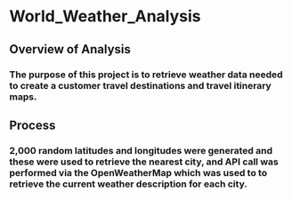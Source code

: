 # World_Weather_Analysis

## Overview of Analysis

### The purpose of this project is to retrieve weather data needed to create a customer travel destinations and travel itinerary maps.

## Process

### 2,000 random latitudes and longitudes were generated and these were used to retrieve the nearest city, and API call was performed via the OpenWeatherMap which was used to to retrieve the current weather description for each city.

